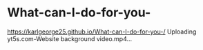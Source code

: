 # What-can-I-do-for-you-
https://karlgeorge25.github.io/What-can-I-do-for-you-/
Uploading yt5s.com-Website background video.mp4…
